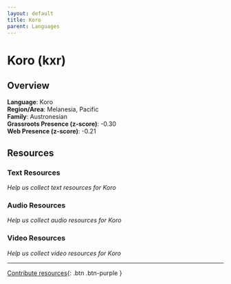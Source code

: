 ```yaml
---
layout: default
title: Koro
parent: Languages
---
```


# Koro (kxr)

## Overview

**Language**: Koro  
**Region/Area**: Melanesia, Pacific  
**Family**: Austronesian  
**Grassroots Presence (z-score)**: -0.30  
**Web Presence (z-score)**: -0.21  

## Resources

### Text Resources
*Help us collect text resources for Koro*

### Audio Resources
*Help us collect audio resources for Koro*

### Video Resources
*Help us collect video resources for Koro*

---

[Contribute resources](https://forms.office.com/e/1SfLJx3u1r){: .btn .btn-purple }
